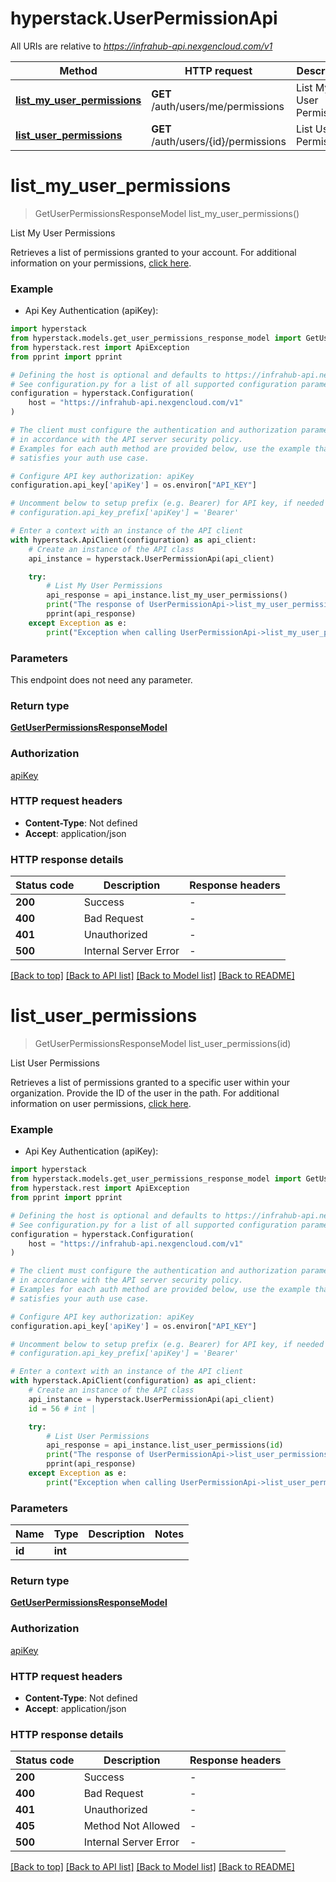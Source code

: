 # hyperstack.UserPermissionApi

All URIs are relative to *https://infrahub-api.nexgencloud.com/v1*

Method | HTTP request | Description
------------- | ------------- | -------------
[**list_my_user_permissions**](UserPermissionApi.md#list_my_user_permissions) | **GET** /auth/users/me/permissions | List My User Permissions
[**list_user_permissions**](UserPermissionApi.md#list_user_permissions) | **GET** /auth/users/{id}/permissions | List User Permissions


# **list_my_user_permissions**
> GetUserPermissionsResponseModel list_my_user_permissions()

List My User Permissions

Retrieves a list of permissions granted to your account. For additional information on your permissions, [click here](https://docs.hyperstack.cloud/docs/api-reference/auth-resources/permission/list-my-permissions).

### Example

* Api Key Authentication (apiKey):

```python
import hyperstack
from hyperstack.models.get_user_permissions_response_model import GetUserPermissionsResponseModel
from hyperstack.rest import ApiException
from pprint import pprint

# Defining the host is optional and defaults to https://infrahub-api.nexgencloud.com/v1
# See configuration.py for a list of all supported configuration parameters.
configuration = hyperstack.Configuration(
    host = "https://infrahub-api.nexgencloud.com/v1"
)

# The client must configure the authentication and authorization parameters
# in accordance with the API server security policy.
# Examples for each auth method are provided below, use the example that
# satisfies your auth use case.

# Configure API key authorization: apiKey
configuration.api_key['apiKey'] = os.environ["API_KEY"]

# Uncomment below to setup prefix (e.g. Bearer) for API key, if needed
# configuration.api_key_prefix['apiKey'] = 'Bearer'

# Enter a context with an instance of the API client
with hyperstack.ApiClient(configuration) as api_client:
    # Create an instance of the API class
    api_instance = hyperstack.UserPermissionApi(api_client)

    try:
        # List My User Permissions
        api_response = api_instance.list_my_user_permissions()
        print("The response of UserPermissionApi->list_my_user_permissions:\n")
        pprint(api_response)
    except Exception as e:
        print("Exception when calling UserPermissionApi->list_my_user_permissions: %s\n" % e)
```



### Parameters

This endpoint does not need any parameter.

### Return type

[**GetUserPermissionsResponseModel**](GetUserPermissionsResponseModel.md)

### Authorization

[apiKey](../README.md#apiKey)

### HTTP request headers

 - **Content-Type**: Not defined
 - **Accept**: application/json

### HTTP response details

| Status code | Description | Response headers |
|-------------|-------------|------------------|
**200** | Success |  -  |
**400** | Bad Request |  -  |
**401** | Unauthorized |  -  |
**500** | Internal Server Error |  -  |

[[Back to top]](#) [[Back to API list]](../README.md#documentation-for-api-endpoints) [[Back to Model list]](../README.md#documentation-for-models) [[Back to README]](../README.md)

# **list_user_permissions**
> GetUserPermissionsResponseModel list_user_permissions(id)

List User Permissions

Retrieves a list of permissions granted to a specific user within your organization. Provide the ID of the user in the path. For additional information on user permissions, [click here](https://docs.hyperstack.cloud/docs/api-reference/auth-resources/permission/list-user-permissions).

### Example

* Api Key Authentication (apiKey):

```python
import hyperstack
from hyperstack.models.get_user_permissions_response_model import GetUserPermissionsResponseModel
from hyperstack.rest import ApiException
from pprint import pprint

# Defining the host is optional and defaults to https://infrahub-api.nexgencloud.com/v1
# See configuration.py for a list of all supported configuration parameters.
configuration = hyperstack.Configuration(
    host = "https://infrahub-api.nexgencloud.com/v1"
)

# The client must configure the authentication and authorization parameters
# in accordance with the API server security policy.
# Examples for each auth method are provided below, use the example that
# satisfies your auth use case.

# Configure API key authorization: apiKey
configuration.api_key['apiKey'] = os.environ["API_KEY"]

# Uncomment below to setup prefix (e.g. Bearer) for API key, if needed
# configuration.api_key_prefix['apiKey'] = 'Bearer'

# Enter a context with an instance of the API client
with hyperstack.ApiClient(configuration) as api_client:
    # Create an instance of the API class
    api_instance = hyperstack.UserPermissionApi(api_client)
    id = 56 # int | 

    try:
        # List User Permissions
        api_response = api_instance.list_user_permissions(id)
        print("The response of UserPermissionApi->list_user_permissions:\n")
        pprint(api_response)
    except Exception as e:
        print("Exception when calling UserPermissionApi->list_user_permissions: %s\n" % e)
```



### Parameters


Name | Type | Description  | Notes
------------- | ------------- | ------------- | -------------
 **id** | **int**|  | 

### Return type

[**GetUserPermissionsResponseModel**](GetUserPermissionsResponseModel.md)

### Authorization

[apiKey](../README.md#apiKey)

### HTTP request headers

 - **Content-Type**: Not defined
 - **Accept**: application/json

### HTTP response details

| Status code | Description | Response headers |
|-------------|-------------|------------------|
**200** | Success |  -  |
**400** | Bad Request |  -  |
**401** | Unauthorized |  -  |
**405** | Method Not Allowed |  -  |
**500** | Internal Server Error |  -  |

[[Back to top]](#) [[Back to API list]](../README.md#documentation-for-api-endpoints) [[Back to Model list]](../README.md#documentation-for-models) [[Back to README]](../README.md)

